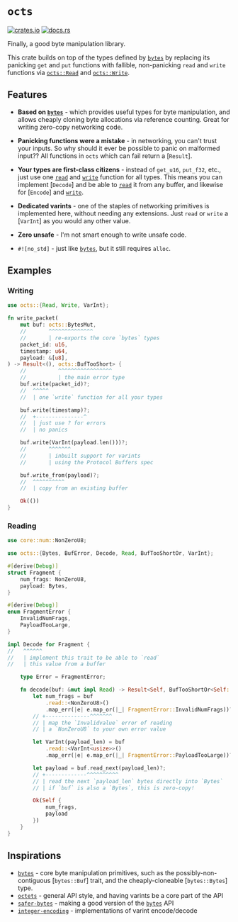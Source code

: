 # `octs`

[![crates.io](https://img.shields.io/crates/v/octs.svg)](https://crates.io/crates/octs)
[![docs.rs](https://img.shields.io/docsrs/octs)](https://docs.rs/octs)

Finally, a good byte manipulation library.

This crate builds on top of the types defined by [`bytes`] by replacing its panicking `get` and
`put` functions with fallible, non-panicking `read` and `write` functions via [`octs::Read`] and
[`octs::Write`].

## Features

* **Based on [`bytes`]** - which provides useful types for byte manipulation, and allows cheaply
  cloning byte allocations via reference counting. Great for writing zero-copy networking code.

* **Panicking functions were a mistake** - in networking, you can't trust your inputs. So why should
  it ever be possible to panic on malformed input?? All functions in `octs` which can fail return a
  [`Result`].

* **Your types are first-class citizens** - instead of `get_u16`, `put_f32`, etc., just use one
  [`read`] and [`write`] function for all types. This means you can implement [`Decode`] and be able
  to [`read`] it from any buffer, and likewise for [`Encode`] and [`write`].

* **Dedicated varints** - one of the staples of networking primitives is implemented here, without
  needing any extensions. Just `read` or `write` a [`VarInt`] as you would any other value.

* **Zero unsafe** - I'm not smart enough to write unsafe code.

* `#![no_std]` - just like [`bytes`], but it still requires `alloc`.

## Examples

### Writing

```rust
use octs::{Read, Write, VarInt};

fn write_packet(
    mut buf: octs::BytesMut,
    //       ^^^^^^^^^^^^^^
    //       | re-exports the core `bytes` types
    packet_id: u16,
    timestamp: u64,
    payload: &[u8],
) -> Result<(), octs::BufTooShort> {
    //          ^^^^^^^^^^^^^^^^^
    //          | the main error type
    buf.write(packet_id)?;
    //  ^^^^^
    //  | one `write` function for all your types

    buf.write(timestamp)?;
    //  +---------------^
    //  | just use ? for errors
    //  | no panics

    buf.write(VarInt(payload.len()))?;
    //       ^^^^^^^
    //       | inbuilt support for varints
    //       | using the Protocol Buffers spec

    buf.write_from(payload)?;
    //  ^^^^^^^^^^
    //  | copy from an existing buffer 

    Ok(())
}
```

### Reading

```rust
use core::num::NonZeroU8;

use octs::{Bytes, BufError, Decode, Read, BufTooShortOr, VarInt};

#[derive(Debug)]
struct Fragment {
    num_frags: NonZeroU8,
    payload: Bytes,
}

#[derive(Debug)]
enum FragmentError {
    InvalidNumFrags,
    PayloadTooLarge,
}

impl Decode for Fragment {
//   ^^^^^^
//   | implement this trait to be able to `read`
//   | this value from a buffer

    type Error = FragmentError;

    fn decode(buf: &mut impl Read) -> Result<Self, BufTooShortOr<Self::Error>> {
        let num_frags = buf
            .read::<NonZeroU8>()
            .map_err(|e| e.map_or(|_| FragmentError::InvalidNumFrags))?;
        // +--------------^^^^^^^
        // | map the `Invalidvalue` error of reading
        // | a `NonZeroU8` to your own error value

        let VarInt(payload_len) = buf
            .read::<VarInt<usize>>()
            .map_err(|e| e.map_or(|_| FragmentError::PayloadTooLarge))?;

        let payload = buf.read_next(payload_len)?;
        // +-------------^^^^^^^^^^
        // | read the next `payload_len` bytes directly into `Bytes`
        // | if `buf` is also a `Bytes`, this is zero-copy!

        Ok(Self {
            num_frags,
            payload
        })
    }
}

```

## Inspirations

* [`bytes`] - core byte manipulation primitives, such as the possibly-non-contiguous [`bytes::Buf`]
  trait, and the cheaply-cloneable [`bytes::Bytes`] type.
* [`octets`] - general API style, and having varints be a core part of the API
* [`safer-bytes`] - making a good version of the [`bytes`] API
* [`integer-encoding`] - implementations of varint encode/decode

[`octs::Read`]: Read
[`octs::Write`]: Write
[`read`]: Read::read
[`write`]: Write::write
[`bytes`]: https://docs.rs/bytes
[`octets`]: https://docs.rs/octets
[`integer-encoding`]: https://docs.rs/integer-encoding
[`safer-bytes`]: https://docs.rs/safer-bytes
